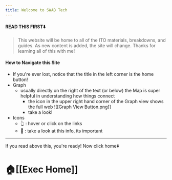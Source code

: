 ```yaml
---
title: Welcome to SWAB Tech
---
```

#### READ THIS FIRST⬇️

>This website will be home to all of the ITO materials, breakdowns, and guides. As new content is added, the site will change. Thanks for learning all of this with me!

#### How to Navigate this Site
- If you're ever lost, notice that the title in the left corner is the home button!
- Graph
	- usually directly on the right of the text (or below) the Map is super helpful in understanding how things connect
		- the icon in the upper right hand corner of the Graph view shows the full web  ![[Graph View Button.png]]
		- take a look!
- Icons
	- 👆 : hover or click on the links
	- 🔎 : take a look at this info, its important

---

If you read above this, you're ready! Now click home⬇️
# 🏠[[Exec Home]]